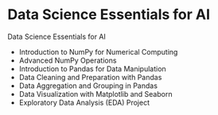 # Data Science Essentials for AI
Data Science Essentials for AI

* Introduction to NumPy for Numerical Computing
* Advanced NumPy Operations
* Introduction to Pandas for Data Manipulation
* Data Cleaning and Preparation with Pandas
* Data Aggregation and Grouping in Pandas
* Data Visualization with Matplotlib and Seaborn
* Exploratory Data Analysis (EDA) Project

